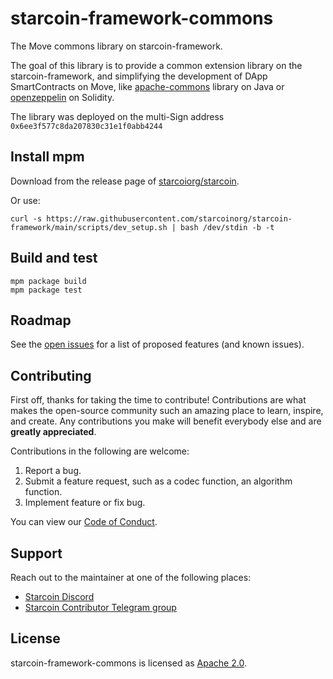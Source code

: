 # starcoin-framework-commons

The Move commons library on starcoin-framework. 

The goal of this library is to provide a common extension library on the starcoin-framework, and simplifying the development of DApp SmartContracts on Move, like [apache-commons](https://commons.apache.org/) library on Java or [openzeppelin](https://github.com/OpenZeppelin/openzeppelin-contracts) on Solidity.

The library was deployed on the multi-Sign  address     ``` 0x6ee3f577c8da207830c31e1f0abb4244 ```

## Install mpm

Download from the release page of [starcoiorg/starcoin](https://github.com/starcoinorg/starcoin).

Or use:

```shell
curl -s https://raw.githubusercontent.com/starcoinorg/starcoin-framework/main/scripts/dev_setup.sh | bash /dev/stdin -b -t
```

## Build and test

```shell
mpm package build
mpm package test
```


## Roadmap

See the [open issues](https://github.com/starcoinorg/starcoin-framework-commons/issues) for a list of proposed features (and known issues).


## Contributing

First off, thanks for taking the time to contribute! Contributions are what makes the open-source community such an amazing place to learn, inspire, and create. Any contributions you make will benefit everybody else and are **greatly appreciated**.

Contributions in the following are welcome:

1. Report a bug.
2. Submit a feature request, such as a codec function, an algorithm function.
3. Implement feature or fix bug.


You can view our [Code of Conduct](./CODE_OF_CONDUCT.md).

## Support

Reach out to the maintainer at one of the following places:

- [Starcoin Discord](https://discord.gg/starcoin)
- [Starcoin Contributor Telegram group](https://t.me/starcoin_contributor)

## License

starcoin-framework-commons is licensed as [Apache 2.0](./LICENSE).
